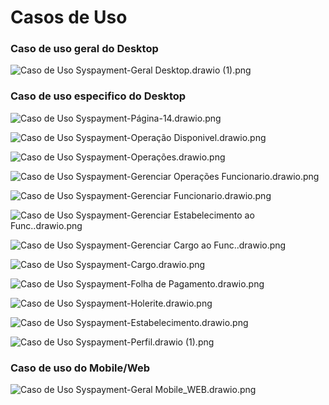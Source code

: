 # Casos de Uso

### Caso de uso geral do Desktop

![Caso de Uso Syspayment-Geral Desktop.drawio (1).png](../images/Caso_de_Uso_Syspayment-Geral_Desktop.drawio_(1).png)

### Caso de uso especifico do Desktop

![Caso de Uso Syspayment-Página-14.drawio.png](../images/Caso_de_Uso_Syspayment-Pgina-14.drawio.png)

![Caso de Uso Syspayment-Operação Disponivel.drawio.png](../images/Caso_de_Uso_Syspayment-Operao_Disponivel.drawio.png)

![Caso de Uso Syspayment-Operações.drawio.png](../images/Caso_de_Uso_Syspayment-Operaes.drawio.png)

![Caso de Uso Syspayment-Gerenciar Operações Funcionario.drawio.png](../images/Caso_de_Uso_Syspayment-Gerenciar_Operaes_Funcionario.drawio.png)

![Caso de Uso Syspayment-Gerenciar Funcionario.drawio.png](../images/Caso_de_Uso_Syspayment-Gerenciar_Funcionario.drawio.png)

![Caso de Uso Syspayment-Gerenciar Estabelecimento ao Func..drawio.png](../images/Caso_de_Uso_Syspayment-Gerenciar_Estabelecimento_ao_Func..drawio.png)

![Caso de Uso Syspayment-Gerenciar Cargo ao Func..drawio.png](../images/Caso_de_Uso_Syspayment-Gerenciar_Cargo_ao_Func..drawio.png)

![Caso de Uso Syspayment-Cargo.drawio.png](../images/Caso_de_Uso_Syspayment-Cargo.drawio.png)

![Caso de Uso Syspayment-Folha de Pagamento.drawio.png](../images/Caso_de_Uso_Syspayment-Folha_de_Pagamento.drawio.png)

![Caso de Uso Syspayment-Holerite.drawio.png](../images/Caso_de_Uso_Syspayment-Holerite.drawio.png)

![Caso de Uso Syspayment-Estabelecimento.drawio.png](../images/Caso_de_Uso_Syspayment-Estabelecimento.drawio.png)

![Caso de Uso Syspayment-Perfil.drawio (1).png](../images/Caso_de_Uso_Syspayment-Perfil.drawio_(1).png)

### Caso de uso do Mobile/Web

![Caso de Uso Syspayment-Geral Mobile_WEB.drawio.png](../images/Caso_de_Uso_Syspayment-Geral_Mobile_WEB.drawio.png)